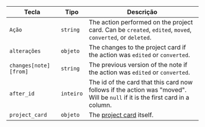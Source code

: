 | Tecla                 | Tipo      | Descrição                                                                                                                    |
| --------------------- | --------- | ---------------------------------------------------------------------------------------------------------------------------- |
| `Ação`                | `string`  | The action performed on the project card. Can be `created`, `edited`, `moved`, `converted`, or `deleted`.                    |
| `alterações`          | `objeto`  | The changes to the project card if the action was `edited` or `converted`.                                                   |
| `changes[note][from]` | `string`  | The previous version of the note if the action was `edited` or `converted`.                                                  |
| `after_id`            | `inteiro` | The id of the card that this card now follows if the action was "moved". Will be `null` if it is the first card in a column. |
| `project_card`        | `objeto`  | The [project card](/v3/projects/cards) itself.                                                                               |